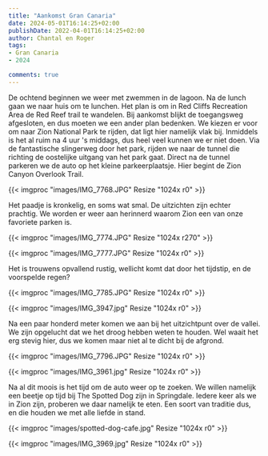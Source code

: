 ```yaml
---
title: "Aankomst Gran Canaria"
date: 2024-05-01T16:14:25+02:00
publishDate: 2022-04-01T16:14:25+02:00
author: Chantal en Roger
tags:
- Gran Canaria
- 2024

comments: true
---
```


De ochtend beginnen we weer met zwemmen in de lagoon. Na de lunch gaan we naar huis om te lunchen. Het plan is om in Red Cliffs Recreation Area de Red Reef trail te wandelen. Bij aankomst blijkt de toegangsweg afgesloten, en dus moeten we een ander plan bedenken. We kiezen er voor om naar Zion National Park te rijden, dat ligt hier namelijk vlak bij. Inmiddels is het al ruim na 4 uur 's middags, dus heel veel kunnen we er niet doen. Via de fantastische slingerweg door het park, rijden we naar de tunnel die richting de oostelijke uitgang van het park gaat. Direct na de tunnel parkeren we de auto op het kleine parkeerplaatsje. Hier begint de Zion Canyon Overlook Trail.

{{< imgproc "images/IMG_7768.JPG" Resize "1024x r0" >}}

Het paadje is kronkelig, en soms wat smal. De uitzichten zijn echter prachtig. We worden er weer aan herinnerd waarom Zion een van onze favoriete parken is.

{{< imgproc "images/IMG_7774.JPG" Resize "1024x r270" >}}

{{< imgproc "images/IMG_7777.JPG" Resize "1024x r0" >}}

Het is trouwens opvallend rustig, wellicht komt dat door het tijdstip, en de voorspelde regen?

{{< imgproc "images/IMG_7785.JPG" Resize "1024x r0" >}}

{{< imgproc "images/IMG_3947.jpg" Resize "1024x r0" >}}

Na een paar honderd meter komen we aan bij het uitzichtpunt over de vallei. We zijn opgelucht dat we het droog hebben weten te houden. Wel waait het erg stevig hier, dus we komen maar niet al te dicht bij de afgrond.

{{< imgproc "images/IMG_7796.JPG" Resize "1024x r0" >}}

{{< imgproc "images/IMG_3961.jpg" Resize "1024x r0" >}}

Na al dit moois is het tijd om de auto weer op te zoeken. We willen namelijk een beetje op tijd bij The Spotted Dog zijn in Springdale. Iedere keer als we in Zion zijn, proberen we daar namelijk te eten. Een soort van traditie dus, en die houden we met alle liefde in stand.

{{< imgproc "images/spotted-dog-cafe.jpg" Resize "1024x r0" >}}

{{< imgproc "images/IMG_3969.jpg" Resize "1024x r0" >}}
